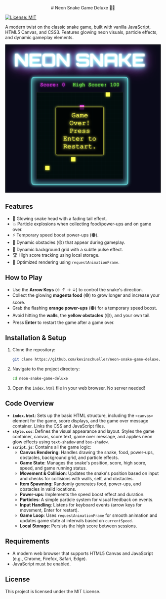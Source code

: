 <div style="text-align:center"># Neon Snake Game Deluxe 🐍✨</div>

[![License: MIT](https://img.shields.io/badge/License-MIT-yellow.svg)](https://opensource.org/licenses/MIT)

A modern twist on the classic snake game, built with vanilla JavaScript, HTML5 Canvas, and CSS3. Features glowing neon visuals, particle effects, and dynamic gameplay elements.

![Game Screenshot](screenshot.png)

## Features
- 🌟 Glowing snake head with a fading tail effect.
- 💥 Particle explosions when collecting food/power-ups and on game over.
- ⚡ Temporary speed boost power-ups (🟠).
- 🧱 Dynamic obstacles (🟡) that appear during gameplay.
- 🌈 Dynamic background grid with a subtle pulse effect.
- 🏆 High score tracking using local storage.
- 🚀 Optimized rendering using `requestAnimationFrame`.

## How to Play
- Use the **Arrow Keys** (← ↑ → ↓) to control the snake's direction.
- Collect the glowing **magenta food** (🟣) to grow longer and increase your score.
- Grab the flashing **orange power-ups** (🟠) for a temporary speed boost.
- Avoid hitting the **walls**, the **yellow obstacles** (🟡), and your own tail.
- Press **Enter** to restart the game after a game over.

## Installation & Setup
1. Clone the repository:
   ```bash
   git clone https://github.com/kevinschueller/neon-snake-game-deluxe.git
   ```
2. Navigate to the project directory:
   ```bash
   cd neon-snake-game-deluxe
   ```
3. Open the `index.html` file in your web browser. No server needed!

## Code Overview
- **`index.html`**: Sets up the basic HTML structure, including the `<canvas>` element for the game, score displays, and the game over message container. Links the CSS and JavaScript files.
- **`style.css`**: Defines the visual appearance and layout. Styles the game container, canvas, score text, game over message, and applies neon glow effects using `text-shadow` and `box-shadow`.
- **`script.js`**: Contains all the game logic:
    - **Canvas Rendering**: Handles drawing the snake, food, power-ups, obstacles, background grid, and particle effects.
    - **Game State**: Manages the snake's position, score, high score, speed, and game running status.
    - **Movement & Collision**: Updates the snake's position based on input and checks for collisions with walls, self, and obstacles.
    - **Item Spawning**: Randomly generates food, power-ups, and obstacles in valid locations.
    - **Power-ups**: Implements the speed boost effect and duration.
    - **Particles**: A simple particle system for visual feedback on events.
    - **Input Handling**: Listens for keyboard events (arrow keys for movement, Enter for restart).
    - **Game Loop**: Uses `requestAnimationFrame` for smooth animation and updates game state at intervals based on `currentSpeed`.
    - **Local Storage**: Persists the high score between sessions.

## Requirements
- A modern web browser that supports HTML5 Canvas and JavaScript (e.g., Chrome, Firefox, Safari, Edge).
- JavaScript must be enabled.

## License
This project is licensed under the MIT License.
